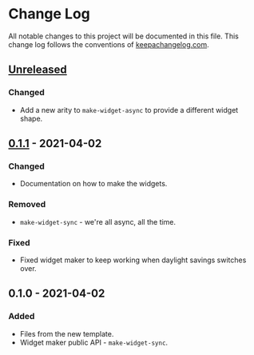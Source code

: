 # Change Log
All notable changes to this project will be documented in this file. This change log follows the conventions of [keepachangelog.com](http://keepachangelog.com/).

## [Unreleased]
### Changed
- Add a new arity to `make-widget-async` to provide a different widget shape.

## [0.1.1] - 2021-04-02
### Changed
- Documentation on how to make the widgets.

### Removed
- `make-widget-sync` - we're all async, all the time.

### Fixed
- Fixed widget maker to keep working when daylight savings switches over.

## 0.1.0 - 2021-04-02
### Added
- Files from the new template.
- Widget maker public API - `make-widget-sync`.

[Unreleased]: https://github.com/your-name/hw/compare/0.1.1...HEAD
[0.1.1]: https://github.com/your-name/hw/compare/0.1.0...0.1.1
